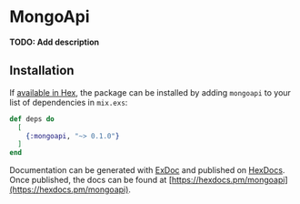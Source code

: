 # MongoApi

**TODO: Add description**

## Installation

If [available in Hex](https://hex.pm/docs/publish), the package can be installed
by adding `mongoapi` to your list of dependencies in `mix.exs`:

```elixir
def deps do
  [
    {:mongoapi, "~> 0.1.0"}
  ]
end
```

Documentation can be generated with [ExDoc](https://github.com/elixir-lang/ex_doc)
and published on [HexDocs](https://hexdocs.pm). Once published, the docs can
be found at [https://hexdocs.pm/mongoapi](https://hexdocs.pm/mongoapi).


